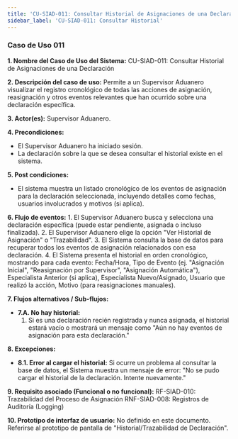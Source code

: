 ```yaml
---
title: 'CU-SIAD-011: Consultar Historial de Asignaciones de una Declaración'
sidebar_label: 'CU-SIAD-011: Consultar Historial'
---
```


### Caso de Uso 011

**1. Nombre del Caso de Uso del Sistema:**
CU-SIAD-011: Consultar Historial de Asignaciones de una Declaración

**2. Descripción del caso de uso:**
Permite a un Supervisor Aduanero visualizar el registro cronológico de todas las acciones de asignación, reasignación y otros eventos relevantes que han ocurrido sobre una declaración específica.

**3. Actor(es):**
Supervisor Aduanero.

**4. Precondiciones:**
* El Supervisor Aduanero ha iniciado sesión.
* La declaración sobre la que se desea consultar el historial existe en el sistema.

**5. Post condiciones:**
* El sistema muestra un listado cronológico de los eventos de asignación para la declaración seleccionada, incluyendo detalles como fechas, usuarios involucrados y motivos (si aplica).

**6. Flujo de eventos:**
    1.  El Supervisor Aduanero busca y selecciona una declaración específica (puede estar pendiente, asignada o incluso finalizada).
    2.  El Supervisor Aduanero elige la opción "Ver Historial de Asignación" o "Trazabilidad".
    3.  El Sistema consulta la base de datos para recuperar todos los eventos de asignación relacionados con esa declaración.
    4.  El Sistema presenta el historial en orden cronológico, mostrando para cada evento: Fecha/Hora, Tipo de Evento (ej. "Asignación Inicial", "Reasignación por Supervisor", "Asignación Automática"), Especialista Anterior (si aplica), Especialista Nuevo/Asignado, Usuario que realizó la acción, Motivo (para reasignaciones manuales).

**7. Flujos alternativos / Sub-flujos:**
* **7.A. No hay historial:**
    1.  Si es una declaración recién registrada y nunca asignada, el historial estará vacío o mostrará un mensaje como "Aún no hay eventos de asignación para esta declaración."

**8. Excepciones:**
* **8.1. Error al cargar el historial:** Si ocurre un problema al consultar la base de datos, el Sistema muestra un mensaje de error: "No se pudo cargar el historial de la declaración. Intente nuevamente."

**9. Requisito asociado (Funcional o no funcional):**
RF-SIAD-010: Trazabilidad del Proceso de Asignación
RNF-SIAD-008: Registros de Auditoría (Logging)

**10. Prototipo de interfaz de usuario:**
No definido en este documento. Referirse al prototipo de pantalla de "Historial/Trazabilidad de Declaración".